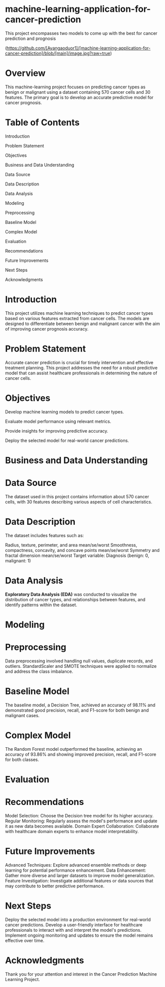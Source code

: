 # machine-learning-application-for-cancer-prediction
This project encompasses two models to come up with the best for cancer prediction and prognosis

(https://github.com/[Ayangaoduor1]/[machine-learning-application-for-cancer-prediction]/blob/[main]/image.jpg?raw=true)

# Overview
This machine-learning project focuses on predicting cancer types as benign or malignant using a dataset containing 570 cancer cells and 30 features. The primary goal is to develop an accurate predictive model for cancer prognosis.

# Table of Contents
Introduction

Problem Statement

Objectives

Business and Data Understanding

Data Source

Data Description

Data Analysis

Modeling

Preprocessing

Baseline Model

Complex Model

Evaluation

Recommendations

Future Improvements

Next Steps

Acknowledgments

# Introduction

This project utilizes machine learning techniques to predict cancer types based on various features extracted from cancer cells. The models are designed to differentiate between benign and malignant cancer with the aim of improving cancer prognosis accuracy.

# Problem Statement
Accurate cancer prediction is crucial for timely intervention and effective treatment planning. This project addresses the need for a robust predictive model that can assist healthcare professionals in determining the nature of cancer cells.

# Objectives
Develop machine learning models to predict cancer types.

Evaluate model performance using relevant metrics.

Provide insights for improving predictive accuracy.

Deploy the selected model for real-world cancer predictions.

# Business and Data Understanding
# Data Source
The dataset used in this project contains information about 570 cancer cells, with 30 features describing various aspects of cell characteristics.

# Data Description
The dataset includes features such as:

Radius, texture, perimeter, and area mean/se/worst
Smoothness, compactness, concavity, and concave points mean/se/worst
Symmetry and fractal dimension mean/se/worst
Target variable: Diagnosis (benign: 0, malignant: 1)

# Data Analysis
**Exploratory Data Analysis (EDA)** was conducted to visualize the distribution of cancer types, and relationships between features, and identify patterns within the dataset.

# Modeling
# Preprocessing
Data preprocessing involved handling null values, duplicate records, and outliers. StandardScaler and SMOTE techniques were applied to normalize and address the class imbalance.

# Baseline Model
The baseline model, a Decision Tree, achieved an accuracy of 98.11% and demonstrated good precision, recall, and F1-score for both benign and malignant cases.

# Complex Model
The Random Forest model outperformed the baseline, achieving an accuracy of 93.86% and showing improved precision, recall, and F1-score for both classes.

# Evaluation
# Recommendations
Model Selection: Choose the Decision tree model for its higher accuracy.
Regular Monitoring: Regularly assess the model's performance and update it as new data becomes available.
Domain Expert Collaboration: Collaborate with healthcare domain experts to enhance model interpretability.
# Future Improvements
Advanced Techniques: Explore advanced ensemble methods or deep learning for potential performance enhancement.
Data Enhancement: Gather more diverse and larger datasets to improve model generalization.
Feature Investigation: Investigate additional features or data sources that may contribute to better predictive performance.
# Next Steps
Deploy the selected model into a production environment for real-world cancer predictions.
Develop a user-friendly interface for healthcare professionals to interact with and interpret the model's predictions.
Implement ongoing monitoring and updates to ensure the model remains effective over time.
# Acknowledgments
Thank you for your attention and interest in the Cancer Prediction Machine Learning Project.





